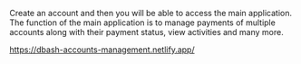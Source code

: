 Create an account and then you will be able to access the main application.
The function of the main application is to manage payments of multiple accounts along with their payment status, view activities and many more.

https://dbash-accounts-management.netlify.app/

